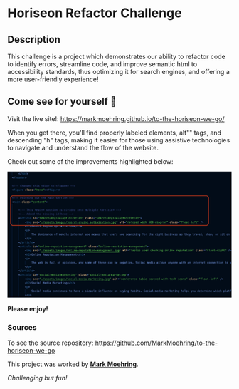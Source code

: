 # Horiseon Refactor Challenge

## Description

This challenge is a project which demonstrates our ability to refactor code to identify errors, streamline code, and improve semantic html to accessibility standards, thus optimizing it for search engines, and offering a more user-friendly experience!

## Come see for yourself :dash:

Visit the live site!: <https://markmoehring.github.io/to-the-horiseon-we-go/>

When you get there, you'll find properly labeled elements, alt"" tags, and descending "h" tags, making it easier for those using assistive technologies to navigate and understand the flow of the website.

Check out some of the improvements highlighted below:

![Small changes make a big difference!](/assets/images/access-code-sample.png "Let's do it together.")

**Please enjoy!**


### Sources

To see the source repository: <https://github.com/MarkMoehring/to-the-horiseon-we-go>

This project was worked by **[Mark Moehring](https://github.com/MarkMoehring)**.


*Challenging but fun!*
